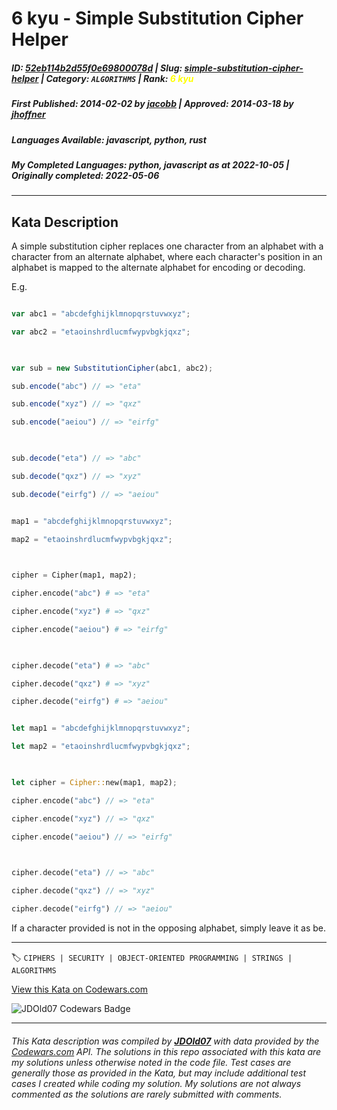 # 6 kyu - Simple Substitution Cipher Helper

##### **ID**: [52eb114b2d55f0e69800078d](https://www.codewars.com/kata/52eb114b2d55f0e69800078d) | **Slug**: [simple-substitution-cipher-helper](https://www.codewars.com/kata/52eb114b2d55f0e69800078d) | **Category**: `ALGORITHMS` | **Rank**: <span style="color:yellow">6 kyu</span>

##### **First Published**: 2014-02-02 ***by*** [jacobb](https://www.codewars.com/users/jacobb) | **Approved**: 2014-03-18 ***by*** [jhoffner](https://www.codewars.com/users/jhoffner)

##### **Languages Available**: javascript, python, rust

##### **My Completed Languages**: python, javascript ***as at*** 2022-10-05 | **Originally completed**: 2022-05-06

---

## Kata Description


A simple substitution cipher replaces one character from an alphabet with a character from an alternate alphabet, where each character's position in an alphabet is mapped to the alternate alphabet for encoding or decoding.



E.g.

```javascript

var abc1 = "abcdefghijklmnopqrstuvwxyz";

var abc2 = "etaoinshrdlucmfwypvbgkjqxz";

   

var sub = new SubstitutionCipher(abc1, abc2);

sub.encode("abc") // => "eta"

sub.encode("xyz") // => "qxz"

sub.encode("aeiou") // => "eirfg"

   

sub.decode("eta") // => "abc"

sub.decode("qxz") // => "xyz"

sub.decode("eirfg") // => "aeiou"

```

```python

map1 = "abcdefghijklmnopqrstuvwxyz";

map2 = "etaoinshrdlucmfwypvbgkjqxz";

   

cipher = Cipher(map1, map2);

cipher.encode("abc") # => "eta"

cipher.encode("xyz") # => "qxz"

cipher.encode("aeiou") # => "eirfg"

   

cipher.decode("eta") # => "abc"

cipher.decode("qxz") # => "xyz"

cipher.decode("eirfg") # => "aeiou"

```

```rust

let map1 = "abcdefghijklmnopqrstuvwxyz";

let map2 = "etaoinshrdlucmfwypvbgkjqxz";

   

let cipher = Cipher::new(map1, map2);

cipher.encode("abc") // => "eta"

cipher.encode("xyz") // => "qxz"

cipher.encode("aeiou") // => "eirfg"

   

cipher.decode("eta") // => "abc"

cipher.decode("qxz") // => "xyz"

cipher.decode("eirfg") // => "aeiou"

```



If a character provided is not in the opposing alphabet, simply leave it as be.

---


🏷 `CIPHERS | SECURITY | OBJECT-ORIENTED PROGRAMMING | STRINGS | ALGORITHMS`


[View this Kata on Codewars.com](https://www.codewars.com/kata/52eb114b2d55f0e69800078d)

![](https://www.codewars.com/users/jdold07/badges/large "JDOld07 Codewars Badge")

---

###### *This Kata description was compiled by [**JDOld07**](https://tpstech.dev) with data provided by the [Codewars.com](https://www.codewars.com) API.  The solutions in this repo associated with this kata are my solutions unless otherwise noted in the code file.  Test cases are generally those as provided in the Kata, but may include additional test cases I created while coding my solution.  My solutions are not always commented as the solutions are rarely submitted with comments.*
